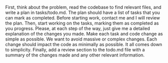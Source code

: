 First, think about the problem, read the codebase to find relevant files, and write a plan in tasks/todo.md.
The plan should have a list of tasks that you can mark as completed.
Before starting work, contact me and I will review the plan.
Then, start working on the tasks, marking them as completed as you progress.
Please, at each step of the way, just give me a detailed explanation of the changes you made.
Make each task and code change as simple as possible. We want to avoid massive or complex changes. Each change should impact the code as minimally as possible. It all comes down to simplicity.
Finally, add a review section to the todo.md file with a summary of the changes made and any other relevant information.
